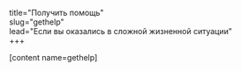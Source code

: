 title="Получить помощь"  
slug="gethelp"  
lead="Если вы оказались в сложной жизненной ситуации"  
+++

[content name=gethelp]
